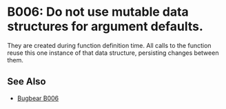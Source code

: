 # B006: Do not use mutable data structures for argument defaults.

They are created during function definition time. All calls to the function reuse this one
instance of that data structure, persisting changes between them.

## See Also

* [Bugbear B006](https://github.com/PyCQA/flake8-bugbear?tab=readme-ov-file)
